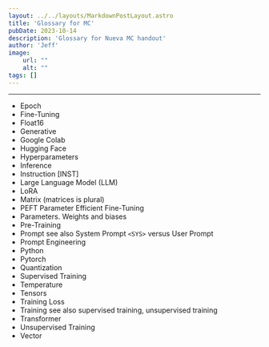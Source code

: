 ```yaml
---
layout: ../../layouts/MarkdownPostLayout.astro
title: 'Glossary for MC'
pubDate: 2023-10-14
description: 'Glossary for Nueva MC handout'
author: 'Jeff'
image:
    url: ""
    alt: ""
tags: []
---
```


***

* Epoch
* Fine-Tuning
* Float16
* Generative
* Google Colab
* Hugging Face
* Hyperparameters
* Inference
* Instruction [INST]
* Large Language Model (LLM)
* LoRA
* Matrix (matrices is plural)
* PEFT Parameter Efficient Fine-Tuning
* Parameters. Weights and biases
* Pre-Training
* Prompt see also System Prompt `<SYS>` versus User Prompt
* Prompt Engineering
* Python
* Pytorch
* Quantization
* Supervised Training
* Temperature
* Tensors
* Training Loss
* Training see also supervised training, unsupervised training
* Transformer
* Unsupervised Training
* Vector
